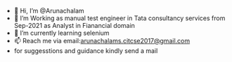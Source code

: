 - 👋 Hi, I’m @Arunachalam
- 👀 I’m Working as manual test engineer in Tata consultancy services from Sep-2021 as Analyst in Fianancial domain
- 🌱 I’m currently learning selenium
- 📫 Reach me via email:arunachalams.citcse2017@gmail.com
- for suggesstions and guidance kindly send a mail

<!---
arunachalam-07/arunachalam-07 is a ✨ special ✨ repository because its `README.md` (this file) appears on your GitHub profile.
You can click the Preview link to take a look at your changes.
--->
